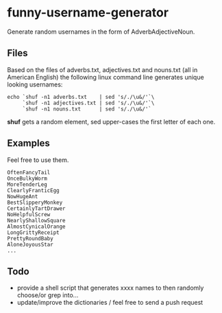 # funny-username-generator
Generate random usernames in the form of AdverbAdjectiveNoun.

## Files

Based on the files of adverbs.txt, adjectives.txt and nouns.txt (all in American English) the following linux command line generates unique looking usernames:

    echo `shuf -n1 adverbs.txt    | sed 's/./\u&/'`\
         `shuf -n1 adjectives.txt | sed 's/./\u&/'`\
         `shuf -n1 nouns.txt      | sed 's/./\u&/'`

**shuf** gets a random element, sed upper-cases the first letter of each one.

## Examples

Feel free to use them.

    OftenFancyTail
    OnceBulkyWorm
    MoreTenderLeg
    ClearlyFranticEgg
    NowHugeAnt
    BestSlipperyMonkey
    CertainlyTartDrawer
    NoHelpfulScrew
    NearlyShallowSquare
    AlmostCynicalOrange
    LongGrittyReceipt
    PrettyRoundBaby
    AloneJoyousStar
    ...
    
## Todo

- provide a shell script that generates xxxx names to then randomly choose/or grep into...
- update/improve the dictionaries / feel free to send a push request
